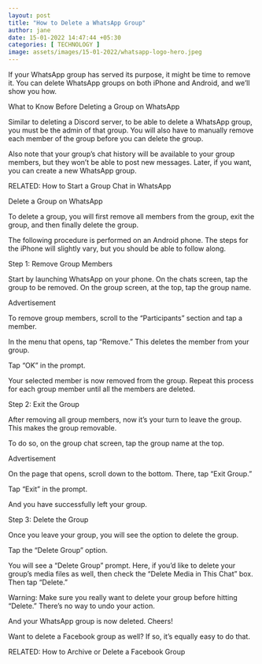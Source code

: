```yaml
---
layout: post
title: "How to Delete a WhatsApp Group"
author: jane 
date: 15-01-2022 14:47:44 +05:30 
categories: [ TECHNOLOGY ] 
image: assets/images/15-01-2022/whatsapp-logo-hero.jpeg
---
```

If your WhatsApp group has served its purpose, it might be time to remove it. You can delete WhatsApp groups on both iPhone and Android, and we’ll show you how.

What to Know Before Deleting a Group on WhatsApp

Similar to deleting a Discord server, to be able to delete a WhatsApp group, you must be the admin of that group. You will also have to manually remove each member of the group before you can delete the group.

Also note that your group’s chat history will be available to your group members, but they won’t be able to post new messages. Later, if you want, you can create a new WhatsApp group.

RELATED: How to Start a Group Chat in WhatsApp

Delete a Group on WhatsApp

To delete a group, you will first remove all members from the group, exit the group, and then finally delete the group.

The following procedure is performed on an Android phone. The steps for the iPhone will slightly vary, but you should be able to follow along.

Step 1: Remove Group Members

Start by launching WhatsApp on your phone. On the chats screen, tap the group to be removed. On the group screen, at the top, tap the group name.

Advertisement



To remove group members, scroll to the “Participants” section and tap a member.

In the menu that opens, tap “Remove.” This deletes the member from your group.

Tap “OK” in the prompt.

Your selected member is now removed from the group. Repeat this process for each group member until all the members are deleted.

Step 2: Exit the Group

After removing all group members, now it’s your turn to leave the group. This makes the group removable.

To do so, on the group chat screen, tap the group name at the top.

Advertisement



On the page that opens, scroll down to the bottom. There, tap “Exit Group.”

Tap “Exit” in the prompt.

And you have successfully left your group.

Step 3: Delete the Group

Once you leave your group, you will see the option to delete the group.

Tap the “Delete Group” option.

You will see a “Delete Group” prompt. Here, if you’d like to delete your group’s media files as well, then check the “Delete Media in This Chat” box. Then tap “Delete.”

Warning: Make sure you really want to delete your group before hitting “Delete.” There’s no way to undo your action.

And your WhatsApp group is now deleted. Cheers!

Want to delete a Facebook group as well? If so, it’s equally easy to do that.

RELATED: How to Archive or Delete a Facebook Group